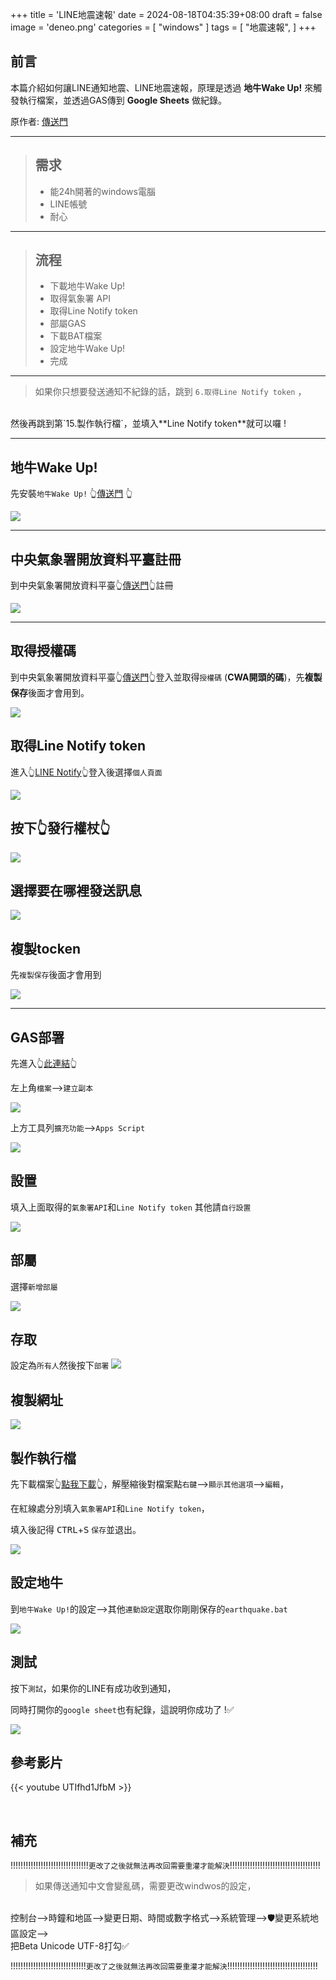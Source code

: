 +++
title = 'LINE地震速報'
date = 2024-08-18T04:35:39+08:00
draft = false
image = 'deneo.png'
categories = [
    "windows"
]
tags = [
    "地震速報",
]
+++

## 前言
本篇介紹如何讓LINE通知地震、LINE地震速報，原理是透過 **地牛Wake Up!** 來觸發執行檔案，並透過GAS傳到 **Google Sheets** 做紀錄。


原作者: [傳送門](https://www.youtube.com/watch?v=UTIfhd1JfbM&t=1428s)

---
>## 需求
>- 能24h開著的windows電腦
>- LINE帳號
>- 耐心

---
>## 流程
>- 下載地牛Wake Up!
>- 取得氣象署 API
>- 取得Line Notify token
>- 部屬GAS
>- 下載BAT檔案
>- 設定地牛Wake Up!
>- 完成

---
> 如果你只想要發送通知不紀錄的話，跳到 `6.取得Line Notify token` ，
<br>
然後再跳到第`15.製作執行檔`，並填入**Line Notify token**就可以囉 !

---
## 地牛Wake Up!
先安裝`地牛Wake Up!` 👆[傳送門](https://eew.earthquake.tw/) 👆

![](wakeup.png)

---
## 中央氣象署開放資料平臺註冊
到中央氣象署開放資料平臺👆[傳送門](https://pweb.cwa.gov.tw/emember/register)👆註冊

![](register.png)

---
## 取得授權碼
到中央氣象署開放資料平臺👆[傳送門](https://opendata.cwa.gov.tw/user/authkey)👆登入並取得`授權碼` (**CWA開頭的碼**)，先**複製保存**後面才會用到。

![](ch.png)

## 取得Line Notify token

進入👆[LINE Notify](https://notify-bot.line.me/my/)👆登入後選擇`個人頁面`

![](me.png)

## 按下👆發行權杖👆

![](fa.png)

## 選擇要在哪裡發送訊息

![](select.png)

## 複製tocken
先`複製保存`後面才會用到

![](token.png)

---
## GAS部署
先進入👆[此連結](https://docs.google.com/spreadsheets/d/1wtwCsSuMBpfxVKOMfKnK8nHms4uVHzgwA4MbSrAWG2Y/edit?gid=0#gid=0)👆

左上角`檔案`-->`建立副本`

![](fb.png)

上方工具列`擴充功能`-->`Apps Script`

![](appsscript.png)

## 設置
填入上面取得的`氣象署API`和`Line Notify token`
其他請`自行設置`

![](tian.png)

## 部屬
選擇`新增部屬`

![](bosu.png)

## 存取
設定為`所有人`然後按下`部署`
![](sa.png)

## 複製網址
![](copy.png)


## 製作執行檔
先下載檔案👆[點我下載](https://github.com/james788875/earthquake/archive/refs/heads/main.zip)👆，解壓縮後對檔案點`右鍵`-->`顯示其他選項`-->`編輯`，

在紅線處分別填入`氣象署API`和`Line Notify token`，

填入後記得 <kbd>CTRL</kbd>+<kbd>S</kbd> `保存`並退出。

![](aaaa.png)

## 設定地牛
到`地牛Wake Up!`的設定-->其他`連動設定`選取你剛剛保存的`earthquake.bat`

![](test.png)

## 測試
按下`測試`，如果你的LINE有成功收到通知，

同時打開你的`google sheet`也有紀錄，這說明你成功了 !✅


![](testtest.png)


## 參考影片

{{< youtube UTIfhd1JfbM >}}

<br>


## 補充

!!!!!!!!!!!!!!!!!!!!!!!!!!!!!!!`更改了之後就無法再改回需要重灌才能解決`!!!!!!!!!!!!!!!!!!!!!!!!!!!!!!!!!!!!

> 如果傳送通知中文會變亂碼，需要更改windwos的設定，
<br>
控制台-->時鐘和地區-->變更日期、時間或數字格式-->系統管理-->🛡️變更系統地區設定-->
<br>把Beta Unicode UTF-8打勾✅

!!!!!!!!!!!!!!!!!!!!!!!!!!!!!!`更改了之後就無法再改回需要重灌才能解決`!!!!!!!!!!!!!!!!!!!!!!!!!!!!!!!!!!!!

